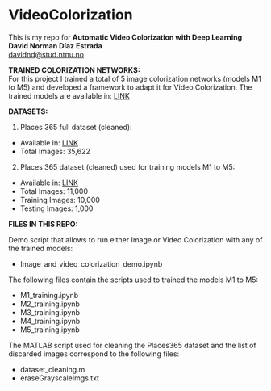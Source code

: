 # VideoColorization
This is my repo for **Automatic Video Colorization with Deep Learning** <br/>
**David Norman Díaz Estrada** <br/>
davidnd@stud.ntnu.no <br/>





**TRAINED COLORIZATION NETWORKS:** <br/>
For this project I trained a total of 5 image colorization networks (models M1 to M5) and developed a framework to adapt it for Video Colorization.
The trained models are available in: [LINK](https://drive.google.com/drive/folders/1G1y8EGjSEvJBssqf1bIsurxtI1YDItSk) 



**DATASETS:**

1. Places 365 full dataset (cleaned):  
  - Available in: [LINK](https://drive.google.com/file/d/1jrqI_UkrKGnx93iLvNgPcBjK_Akbeus9/view) 
  - Total Images: 35,622

2. Places 365 dataset (cleaned) used for training models M1 to M5:
  - Available in: [LINK](https://drive.google.com/drive/folders/11tmAGqHGnflChipc5xCx5GVjlZonXQQs) 
  - Total Images: 11,000
  - Training Images: 10,000
  - Testing Images: 1,000


**FILES IN THIS REPO:**<br/>

Demo script that allows to run either Image or Video Colorization with any of the trained models:
- Image_and_video_colorization_demo.ipynb

The following files contain the scripts used to trained the models M1 to M5:
- M1_training.ipynb
- M2_training.ipynb
- M3_training.ipynb
- M4_training.ipynb
- M5_training.ipynb

The MATLAB script used for cleaning the Places365 dataset and the list of discarded images correspond to the following files:
- dataset_cleaning.m
- eraseGrayscaleImgs.txt
